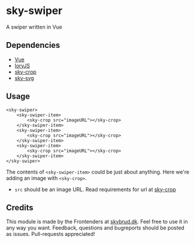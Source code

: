 # sky-swiper

A swiper written in Vue

## Dependencies

- [Vue](https://vuejs.org/)
- [loryJS](https://github.com/meandmax/lory/)
- [sky-crop](https://github.com/skybrud/sky-crop/)
- [sky-svg](https://github.com/skybrud/sky-svg/)

## Usage

```
<sky-swiper>
	<sky-swiper-item>
		<sky-crop src="imageURL"></sky-crop>
	</sky-swiper-item>
	<sky-swiper-item>
		<sky-crop src="imageURL"></sky-crop>
	</sky-swiper-item>
	<sky-swiper-item>
		<sky-crop src="imageURL"></sky-crop>
	</sky-swiper-item>
</sky-swiper>
```

The contents of `<sky-swiper-item>` could be just about anything. Here we're adding an image with `<sky-crop>`.

- `src` should be an image URL. Read requirements for url at [sky-crop](https://github.com/skybrud/sky-crop/)

## Credits
 
This module is made by the Frontenders at [skybrud.dk](http://www.skybrud.dk/). Feel free to use it in any way you want. Feedback, questions and bugreports should be posted as issues. Pull-requests appreciated!
